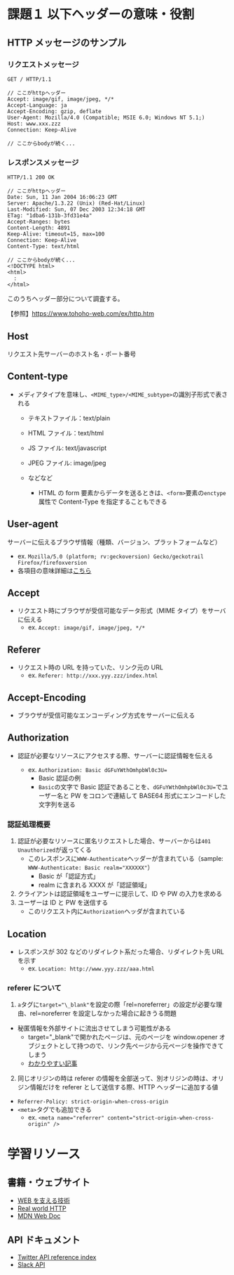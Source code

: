 # 課題１ 以下ヘッダーの意味・役割

## HTTP メッセージのサンプル

### リクエストメッセージ

```text
GET / HTTP/1.1

// ここがhttpヘッダー
Accept: image/gif, image/jpeg, */*
Accept-Language: ja
Accept-Encoding: gzip, deflate
User-Agent: Mozilla/4.0 (Compatible; MSIE 6.0; Windows NT 5.1;)
Host: www.xxx.zzz
Connection: Keep-Alive

// ここからbodyが続く...
```

### レスポンスメッセージ

```
HTTP/1.1 200 OK

// ここがhttpヘッダー
Date: Sun, 11 Jan 2004 16:06:23 GMT
Server: Apache/1.3.22 (Unix) (Red-Hat/Linux)
Last-Modified: Sun, 07 Dec 2003 12:34:18 GMT
ETag: "1dba6-131b-3fd31e4a"
Accept-Ranges: bytes
Content-Length: 4891
Keep-Alive: timeout=15, max=100
Connection: Keep-Alive
Content-Type: text/html

// ここからbodyが続く...
<!DOCTYPE html>
<html>
  :
</html>
```

このうちヘッダー部分について調査する。

【参照】https://www.tohoho-web.com/ex/http.htm

## Host

リクエスト先サーバーのホスト名・ポート番号

## Content-type

- メディアタイプを意味し、`<MIME_type>/<MIME_subtype>`の識別子形式で表される

  - テキストファイル：text/plain
  - HTML ファイル：text/html
  - JS ファイル: text/javascript
  - JPEG ファイル: image/jpeg
  - などなど

    - HTML の form 要素からデータを送るときは、`<form>`要素の`enctype`属性で Content-Type を指定することもできる

## User-agent

サーバーに伝えるブラウザ情報（種類、バージョン、プラットフォームなど）

- ex. `Mozilla/5.0 (platform; rv:geckoversion) Gecko/geckotrail Firefox/firefoxversion`
- 各項目の意味詳細は[こちら](https://developer.mozilla.org/ja/docs/Web/HTTP/Headers/User-Agent#firefox_ua_string)

## Accept

- リクエスト時にブラウザが受信可能なデータ形式（MIME タイプ）をサーバに伝える
  - ex. `Accept: image/gif, image/jpeg, */*`

## Referer

- リクエスト時の URL を持っていた、リンク元の URL
  - ex. `Referer: http://xxx.yyy.zzz/index.html`

## Accept-Encoding

- ブラウザが受信可能なエンコーディング方式をサーバーに伝える

## Authorization

- 認証が必要なリソースにアクセスする際、サーバーに認証情報を伝える

  - ex. `Authorization: Basic dGFuYWthOmhpbWl0c3U=`
    - Basic 認証の例
    - `Basic`の文字で Basic 認証であることを、`dGFuYWthOmhpbWl0c3U=`でユーザー名と PW をコロンで連結して BASE64 形式にエンコードした文字列を送る

### 認証処理概要

1. 認証が必要なリソースに匿名リクエストした場合、サーバーからは`401 Unauthorized`が返ってくる
   - このレスポンスに`WWW-Authenticate`ヘッダーが含まれている（sample: `WWW-Authenticate: Basic realm="XXXXXX"`）
     - Basic が「認証方式」
     - realm に含まれる XXXX が「認証領域」
2. クライアントは認証領域をユーザーに提示して、ID や PW の入力を求める
3. ユーザーは ID と PW を送信する
   - このリクエスト内に`Authorization`ヘッダが含まれている

## Location

- レスポンスが 302 などのリダイレクト系だった場合、リダイレクト先 URL を示す
  - ex. `Location: http://www.yyy.zzz/aaa.html`

### referer について

1. `a`タグに`target="\_blank"`を設定の際「rel=noreferrer」の設定が必要な理由、rel=noreferrer を設定しなかった場合に起きうる問題

- 秘匿情報を外部サイトに流出させてしまう可能性がある
  - target="\_blank"で開かれたページは、元のページを window.opener オブジェクトとして持つので、リンク先ページから元ページを操作できてしまう
  - [わかりやすい記事](https://yoru9zine.hatenablog.com/entry/2017/03/17/230729)

2. 同じオリジンの時は referer の情報を全部送って、別オリジンの時は、オリジン情報だけを referer として送信する際、HTTP ヘッダーに追加する値

- `Referrer-Policy: strict-origin-when-cross-origin`
- `<meta>`タグでも追加できる
  - ex. `<meta name="referrer" content="strict-origin-when-cross-origin" />`

# 学習リソース

## 書籍・ウェブサイト

- [WEB を支える技術](https://www.amazon.co.jp/dp/4774142042)
- [Real world HTTP](https://www.amazon.co.jp/dp/4873119030/)
- [MDN Web Doc](https://developer.mozilla.org/ja/docs/Web/HTTP)

## API ドキュメント

- [Twitter API reference index](https://developer.twitter.com/en/docs/api-reference-index)
- [Slack API](https://api.slack.com/apis)
